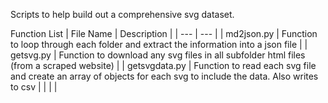 Scripts to help build out a comprehensive svg dataset. 

Function List
| File Name | Description |
| --- | --- |
| md2json.py | Function to loop through each folder and extract the information into a json file |
| getsvg.py | Function to download any svg files in all subfolder html files (from a scraped website) |
| getsvgdata.py | Function to read each svg file and create an array of objects for each svg to include the data. Also writes to csv |
| | |